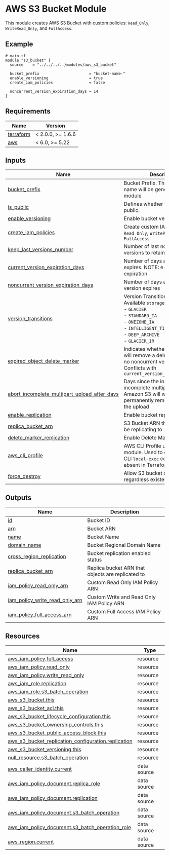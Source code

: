 # AWS S3 Bucket Module

This module creates AWS S3 Bucket with custom policies: `Read_Only`, `WriteRead_Only`, and `FullAccess`.

<!-- Next block is generated by terraform-docs following .terraform-docs.yml config -->
<!-- BEGIN_TF_DOCS -->
## Example

```hcl
# main.tf
module "s3_bucket" {
  source    = "../../../../modules/aws_s3_bucket"

  bucket_prefix                      = "bucket-name-"
  enable_versioning                  = true
  create_iam_policies                = false

  noncurrent_version_expiration_days = 14
}
```

## Requirements

| Name | Version |
|------|---------|
| <a name="requirement_terraform"></a> [terraform](#requirement\_terraform) | < 2.0.0, >= 1.6.6 |
| <a name="requirement_aws"></a> [aws](#requirement\_aws) | < 6.0, >= 5.22 |

## Inputs

| Name | Description | Type | Default | Required |
|------|-------------|------|---------|:--------:|
| <a name="input_bucket_prefix"></a> [bucket\_prefix](#input\_bucket\_prefix) | Bucket Prefix. The full bucket name will be generated by AWS module | `string` | n/a | yes |
| <a name="input_is_public"></a> [is\_public](#input\_is\_public) | Defines whether the bucket is public. | `bool` | `false` | no |
| <a name="input_enable_versioning"></a> [enable\_versioning](#input\_enable\_versioning) | Enable bucket versioning | `bool` | `false` | no |
| <a name="input_create_iam_policies"></a> [create\_iam\_policies](#input\_create\_iam\_policies) | Create custom IAM Policies: `Read_Only`, `WriteRead_Only`, and `FullAccess` | `bool` | `false` | no |
| <a name="input_keep_last_versions_number"></a> [keep\_last\_versions\_number](#input\_keep\_last\_versions\_number) | Number of last non-current versions to retain forever | `number` | `0` | no |
| <a name="input_current_version_expiration_days"></a> [current\_version\_expiration\_days](#input\_current\_version\_expiration\_days) | Number of days a current version expires. NOTE: `0` disables the expiration | `number` | `0` | no |
| <a name="input_noncurrent_version_expiration_days"></a> [noncurrent\_version\_expiration\_days](#input\_noncurrent\_version\_expiration\_days) | Number of days a non-current version expires | `number` | `30` | no |
| <a name="input_version_transitions"></a> [version\_transitions](#input\_version\_transitions) | Version Transitions settings. Available `storage_class`:<br>  - `GLACIER`<br>  - `STANDARD_IA`<br>  - `ONEZONE_IA`<br>  - `INTELLIGENT_TIERING`<br>  - `DEEP_ARCHIVE`<br>  - `GLACIER_IR` | <pre>list(object({<br>    keep_last_versions_number = optional(number)<br>    after_days                = number<br>    storage_class             = string<br>  }))</pre> | `[]` | no |
| <a name="input_expired_object_delete_marker"></a> [expired\_object\_delete\_marker](#input\_expired\_object\_delete\_marker) | Indicates whether Amazon S3 will remove a delete marker with no noncurrent versions.<br>Conflicts with `current_version_expiration_days` | `bool` | `true` | no |
| <a name="input_abort_incomplete_multipart_upload_after_days"></a> [abort\_incomplete\_multipart\_upload\_after\_days](#input\_abort\_incomplete\_multipart\_upload\_after\_days) | Days since the initiation of an incomplete multipart upload that Amazon S3 will wait before<br>permanently removing all parts of the upload | `number` | `1` | no |
| <a name="input_enable_replication"></a> [enable\_replication](#input\_enable\_replication) | Enable bucket replication | `bool` | `false` | no |
| <a name="input_replica_bucket_arn"></a> [replica\_bucket\_arn](#input\_replica\_bucket\_arn) | S3 Bucket ARN that objects will be replicating to | `string` | `""` | no |
| <a name="input_delete_marker_replication"></a> [delete\_marker\_replication](#input\_delete\_marker\_replication) | Enable Delete Marker replication | `bool` | `false` | no |
| <a name="input_aws_cli_profile"></a> [aws\_cli\_profile](#input\_aws\_cli\_profile) | AWS CLI Profile used for this module. Used to execute AWS CLI `local-exec` commands absent in Terraform | `string` | `""` | no |
| <a name="input_force_destroy"></a> [force\_destroy](#input\_force\_destroy) | Allow S3 bucket destruction regardless existed objects | `bool` | `false` | no |

## Outputs

| Name | Description |
|------|-------------|
| <a name="output_id"></a> [id](#output\_id) | Bucket ID |
| <a name="output_arn"></a> [arn](#output\_arn) | Bucket ARN |
| <a name="output_name"></a> [name](#output\_name) | Bucket Name |
| <a name="output_domain_name"></a> [domain\_name](#output\_domain\_name) | Bucket Regional Domain Name |
| <a name="output_cross_region_replication"></a> [cross\_region\_replication](#output\_cross\_region\_replication) | Bucket replication enabled status |
| <a name="output_replica_bucket_arn"></a> [replica\_bucket\_arn](#output\_replica\_bucket\_arn) | Replica bucket ARN that objects are replicated to |
| <a name="output_iam_policy_read_only_arn"></a> [iam\_policy\_read\_only\_arn](#output\_iam\_policy\_read\_only\_arn) | Custom Read Only IAM Policy ARN |
| <a name="output_iam_policy_write_read_only_arn"></a> [iam\_policy\_write\_read\_only\_arn](#output\_iam\_policy\_write\_read\_only\_arn) | Custom Write and Read Only IAM Policy ARN |
| <a name="output_iam_policy_full_access_arn"></a> [iam\_policy\_full\_access\_arn](#output\_iam\_policy\_full\_access\_arn) | Custom Full Access IAM Policy ARN |

## Resources

| Name | Type |
|------|------|
| [aws_iam_policy.full_access](https://registry.terraform.io/providers/hashicorp/aws/latest/docs/resources/iam_policy) | resource |
| [aws_iam_policy.read_only](https://registry.terraform.io/providers/hashicorp/aws/latest/docs/resources/iam_policy) | resource |
| [aws_iam_policy.write_read_only](https://registry.terraform.io/providers/hashicorp/aws/latest/docs/resources/iam_policy) | resource |
| [aws_iam_role.replication](https://registry.terraform.io/providers/hashicorp/aws/latest/docs/resources/iam_role) | resource |
| [aws_iam_role.s3_batch_operation](https://registry.terraform.io/providers/hashicorp/aws/latest/docs/resources/iam_role) | resource |
| [aws_s3_bucket.this](https://registry.terraform.io/providers/hashicorp/aws/latest/docs/resources/s3_bucket) | resource |
| [aws_s3_bucket_acl.this](https://registry.terraform.io/providers/hashicorp/aws/latest/docs/resources/s3_bucket_acl) | resource |
| [aws_s3_bucket_lifecycle_configuration.this](https://registry.terraform.io/providers/hashicorp/aws/latest/docs/resources/s3_bucket_lifecycle_configuration) | resource |
| [aws_s3_bucket_ownership_controls.this](https://registry.terraform.io/providers/hashicorp/aws/latest/docs/resources/s3_bucket_ownership_controls) | resource |
| [aws_s3_bucket_public_access_block.this](https://registry.terraform.io/providers/hashicorp/aws/latest/docs/resources/s3_bucket_public_access_block) | resource |
| [aws_s3_bucket_replication_configuration.replication](https://registry.terraform.io/providers/hashicorp/aws/latest/docs/resources/s3_bucket_replication_configuration) | resource |
| [aws_s3_bucket_versioning.this](https://registry.terraform.io/providers/hashicorp/aws/latest/docs/resources/s3_bucket_versioning) | resource |
| [null_resource.s3_batch_operation](https://registry.terraform.io/providers/hashicorp/null/latest/docs/resources/resource) | resource |
| [aws_caller_identity.current](https://registry.terraform.io/providers/hashicorp/aws/latest/docs/data-sources/caller_identity) | data source |
| [aws_iam_policy_document.replica_role](https://registry.terraform.io/providers/hashicorp/aws/latest/docs/data-sources/iam_policy_document) | data source |
| [aws_iam_policy_document.replication](https://registry.terraform.io/providers/hashicorp/aws/latest/docs/data-sources/iam_policy_document) | data source |
| [aws_iam_policy_document.s3_batch_operation](https://registry.terraform.io/providers/hashicorp/aws/latest/docs/data-sources/iam_policy_document) | data source |
| [aws_iam_policy_document.s3_batch_operation_role](https://registry.terraform.io/providers/hashicorp/aws/latest/docs/data-sources/iam_policy_document) | data source |
| [aws_region.current](https://registry.terraform.io/providers/hashicorp/aws/latest/docs/data-sources/region) | data source |
<!-- END_TF_DOCS -->